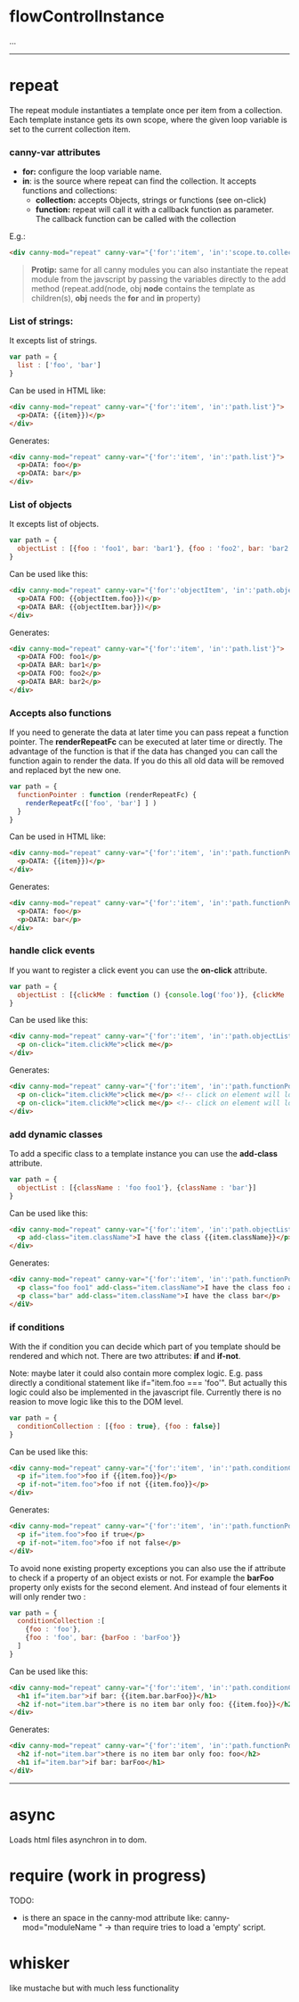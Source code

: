 flowControlInstance 
=====
...

___
repeat
=====
The repeat module instantiates a template once per item from a collection. 
Each template instance gets its own scope, where the given loop variable 
is set to the current collection item.

### canny-var attributes
* **for:** configure the loop variable name.
* **in**: is the source where repeat can find the collection.
 It accepts functions and collections:
   * **collection:** accepts Objects, strings or functions (see on-click)  
   * **function:** repeat will call it with a callback function as parameter. The callback function can be called with the collection
   
E.g.:
```html
<div canny-mod="repeat" canny-var="{'for':'item', 'in':'scope.to.collectionOrFunction'}">...</div>
```
> **Protip:** same for all canny modules you can also instantiate the repeat module from the javscript by passing the variables directly to the add method (repeat.add(node, obj **node** contains the template as children(s), **obj** needs the **for** and **in** property)

### List of strings:
It excepts list of strings.
```javascript
var path = {
  list : ['foo', 'bar']     
}
```
Can be used in HTML like:
```html
<div canny-mod="repeat" canny-var="{'for':'item', 'in':'path.list'}">
  <p>DATA: {{item}})</p>
</div>
```
Generates:
```html
<div canny-mod="repeat" canny-var="{'for':'item', 'in':'path.list'}">
  <p>DATA: foo</p>
  <p>DATA: bar</p>
</div>
```

### List of objects
It excepts list of objects.
```javascript
var path = {
  objectList : [{foo : 'foo1', bar: 'bar1'}, {foo : 'foo2', bar: 'bar2'}]     
}
```
Can be used like this:
```html
<div canny-mod="repeat" canny-var="{'for':'objectItem', 'in':'path.objectList'}">
  <p>DATA FOO: {{objectItem.foo}})</p>
  <p>DATA BAR: {{objectItem.bar}})</p>
</div>
```
Generates:
```html
<div canny-mod="repeat" canny-var="{'for':'item', 'in':'path.list'}">
  <p>DATA FOO: foo1</p>
  <p>DATA BAR: bar1</p>
  <p>DATA FOO: foo2</p>
  <p>DATA BAR: bar2</p>
</div>
```

### Accepts also functions
If you need to generate the data at later time you can pass repeat a function pointer. The **renderRepeatFc** can be 
executed at later time or directly. The advantage of the function is that if the data has changed you can call 
the function again to render the data. If you do this all old data will be removed and replaced byt the new one.
```javascript
var path = {
  functionPointer : function (renderRepeatFc) {
    renderRepeatFc(['foo', 'bar'] ] )
  }    
}
```
Can be used in HTML like:
```html
<div canny-mod="repeat" canny-var="{'for':'item', 'in':'path.functionPointer'}">
  <p>DATA: {{item}})</p>
</div>
```
Generates:
```html
<div canny-mod="repeat" canny-var="{'for':'item', 'in':'path.functionPointer'}">
  <p>DATA: foo</p>
  <p>DATA: bar</p>
</div>
```
### handle click events
If you want to register a click event you can use the **on-click** attribute.
```javascript
var path = {
  objectList : [{clickMe : function () {console.log('foo')}, {clickMe : function () {console.log('bar')}]     
}
```
Can be used like this:
```html
<div canny-mod="repeat" canny-var="{'for':'item', 'in':'path.objectList'}">
  <p on-click="item.clickMe">click me</p>
</div>
```
Generates:
```html
<div canny-mod="repeat" canny-var="{'for':'item', 'in':'path.functionPointer'}">
  <p on-click="item.clickMe">click me</p> <!-- click on element will log 'foo' -->
  <p on-click="item.clickMe">click me</p> <!-- click on element will log 'bar' -->
</div>
```

### add dynamic classes
To add a specific class to a template instance you can use the **add-class** attribute. 
```javascript
var path = {
  objectList : [{className : 'foo foo1'}, {className : 'bar'}]     
}
```
Can be used like this:
```html
<div canny-mod="repeat" canny-var="{'for':'item', 'in':'path.objectList'}">
  <p add-class="item.className">I have the class {{item.className}}</p>
</div>
```
Generates:
```html
<div canny-mod="repeat" canny-var="{'for':'item', 'in':'path.functionPointer'}">
  <p class="foo foo1" add-class="item.className">I have the class foo and foo1</p>
  <p class="bar" add-class="item.className">I have the class bar</p>
</diV>
```

### if conditions
With the if condition you can decide which part of you template should be rendered and which not.
There are two attributes: **if** and **if-not**. 

Note: maybe later it could also contain more complex logic. E.g. pass directly a conditional statement like if="item.foo === 'foo'". But actually this logic could also be implemented in the javascript file. Currently there is no reasion to move logic like this to the DOM level.
```javascript
var path = {
  conditionCollection : [{foo : true}, {foo : false}]     
}
```
Can be used like this:
```html
<div canny-mod="repeat" canny-var="{'for':'item', 'in':'path.conditionCollection'}">
  <p if="item.foo">foo if {{item.foo}}</p>
  <p if-not="item.foo">foo if not {{item.foo}}</p>
</div>
```
Generates:
```html
<div canny-mod="repeat" canny-var="{'for':'item', 'in':'path.functionPointer'}">
  <p if="item.foo">foo if true</p>
  <p if-not="item.foo">foo if not false</p>
</diV>
```
To avoid none existing property exceptions you can also use the if attribute to check if a property of an object exists or not. For example the **barFoo** property only exists for the second element. And instead of four elements it will only render two :
```javascript
var path = {
  conditionCollection :[
    {foo : 'foo'},
    {foo : 'foo', bar: {barFoo : 'barFoo'}}
  ]     
}
```
Can be used like this:
```html
<div canny-mod="repeat" canny-var="{'for':'item', 'in':'path.conditionCollection'}">
  <h1 if="item.bar">if bar: {{item.bar.barFoo}}</h1>
  <h2 if-not="item.bar">there is no item bar only foo: {{item.foo}}</h2>
</div>
```
Generates:
```html
<div canny-mod="repeat" canny-var="{'for':'item', 'in':'path.functionPointer'}">
  <h2 if-not="item.bar">there is no item bar only foo: foo</h2>
  <h1 if="item.bar">if bar: barFoo</h1>
</diV>
```

___
async
=====
Loads html files asynchron in to dom.

require (work in progress)
=====

TODO:
 * is there an space in the canny-mod attribute like: canny-mod="moduleName " -> than require tries to load a 'empty' script.


whisker
=====
like mustache but with much less functionality
